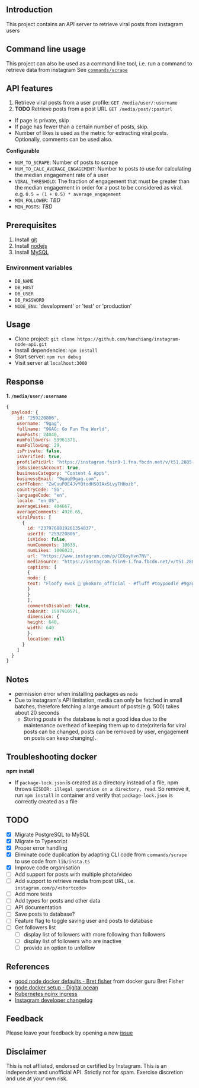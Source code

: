 ## Introduction

This project contains an API server to retrieve viral posts from instagram users

## Command line usage

This project can also be used as a command line tool, i.e. run a command to retrieve data from instagram
See [`commands/scrape`](commands/scrape/README.md)

## API features

1. Retrieve viral posts from a user profile: `GET /media/user/:username`
2. **TODO** Retrieve posts from a post URL `GET /media/post/:posturl`

- If page is private, skip
- If page has fewer than a certain number of posts, skip.
- Number of likes is used as the metric for extracting viral posts. Optionally, comments can be used also.

**Configurable**

- `NUM_TO_SCRAPE`: Number of posts to scrape
- `NUM_TO_CALC_AVERAGE_ENGAGEMENT`: Number to posts to use for calculating the median engagement rate of a user
- `VIRAL_THRESHOLD`: The fraction of engagement that must be greater than the median engagement in order for a post to be considered as viral. e.g. `0.5 = (1 + 0.5) * average_engagement`
- `MIN_FOLLOWER`: _TBD_
- `MIN_POSTS`: _TBD_

## Prerequisites

1. Install [git](https://git-scm.com/downloads)
1. Install [nodejs](https://nodejs.org/en/download/)
1. Install [MySQL](https://www.mysql.com/)

### Environment variables

- `DB_NAME`
- `DB_HOST`
- `DB_USER`
- `DB_PASSWORD`
- `NODE_ENV`: 'development' or 'test' or 'production'

## Usage

- Clone project: `git clone https://github.com/hanchiang/instagram-node-api.git`
- Install dependencies: `npm install`
- Start server: `npm run debug`
- Visit server at `localhost:3000`

## Response

**1. `/media/user/:username`**

```javascript
{
  payload: {
    id: "259220806",
    username: "9gag",
    fullname: "9GAG: Go Fun The World",
    numPosts: 24040,
    numFollowers: 53961371,
    numFollowing: 29,
    isPrivate: false,
    isVerified: true,
    profilePicUrl: "https://instagram.fsin9-1.fna.fbcdn.net/v/t51.2885-19/s150x150/18645376_238828349933616_4925847981183205376_a.jpg?_nc_ht=instagram.fsin9-1.fna.fbcdn.net&_nc_ohc=KlAJ_-uOHigAX9hExv2&oh=2b7f81bb509f4ffa69e3c0ea5b21d718&oe=5F6A4D82",
    isBusinessAccount: true,
    businessCategory: "Content & Apps",
    businessEmail: "9gag@9gag.com",
    csrfToken: "ZwCuuPOE4JvYQtodHS0IAxSLvyTHHozb",
    countryCode: "SG",
    languageCode: "en",
    locale: "en_US",
    averageLikes: 404667,
    averageComments: 4926.65,
    viralPosts: [
      {
        id: "2379768819261354837",
        userId: "259220806",
        isVideo: false,
        numComments: 10633,
        numLikes: 1006023,
        url: "https://www.instagram.com/p/CEGoyHvn7NV",
        mediaSource: "https://instagram.fsin9-1.fna.fbcdn.net/v/t51.2885-15/e15/118199425_121839406033441_1276973825853807065_n.jpg?_nc_ht=instagram.fsin9-1.fna.fbcdn.net&_nc_cat=1&_nc_ohc=rru33FOXNOkAX9f5eE7&oh=7b18d125b1ca084a5fe5648912b0d69f&oe=5F68D8E0",
        captions: [
        {
        node: {
        text: "Floofy ewok 📸 @kokoro_official - #fluff #toypoodle #9gag"
        }
        }
        ],
        commentsDisabled: false,
        takenAt: 1597910571,
        dimension: {
        height: 640,
        width: 640
        },
        location: null
      }
    ]
  }
}
```

## Notes

- permission error when installing packages as `node`
- Due to instagram's API limitation, media can only be fetched in small batches, therefore fetching a large amount of posts(e.g. 500) takes about 20 seconds
  - Storing posts in the database is not a good idea due to the maintenance overhead of keeping them up to date(criteria for viral posts can be changed, posts can be removed by user, engagement on posts can keep changing).

## Troubleshooting docker

**npm install**

- If `package-lock.json` is created as a directory instead of a file, npm throws `EISDIR: illegal operation on a directory, read`. So remove it, run `npm install` in container and verify that `package-lock.json` is correctly created as a file

## TODO

- [x] Migrate PostgreSQL to MySQL
- [x] Migrate to Typescript
- [x] Proper error handling
- [x] Eliminate code duplication by adapting CLI code from `commands/scrape` to use code from `lib/insta.ts`
- [x] Improve code organisation
- [ ] Add support for posts with multiple photo/video
- [ ] Add support to retrieve media from post URL, i.e. `instagram.com/p/<shortcode>`
- [ ] Add more tests
- [ ] Add types for posts and other data
- [ ] API documentation
- [ ] Save posts to database?
- [ ] Feature flag to toggle saving user and posts to database
- [ ] Get followers list
  - [ ] display list of followers with more following than followers
  - [ ] display list of followers who are inactive
  - [ ] provide an option to unfollow

## References

- [good node docker defaults - Bret fisher](https://github.com/BretFisher/node-docker-good-defaults) from docker guru Bret Fisher
- [node docker setup - Digital ocean](https://www.digitalocean.com/community/tutorials/how-to-build-a-node-js-application-with-docker)
- [Kubernetes nginx ingress](https://www.digitalocean.com/community/tutorials/how-to-set-up-an-nginx-ingress-with-cert-manager-on-digitalocean-kubernetes)
- [Instagram developer changelog](https://www.instagram.com/developer/changelog/)

## Feedback

Please leave your feedback by opening a new [issue](https://github.com/hanchiang/instagram-node-api/issues)

## Disclaimer

This is not affliated, endorsed or certified by Instagram. This is an independent and unofficial API. Strictly not for spam. Exercise discretion and use at your own risk.
